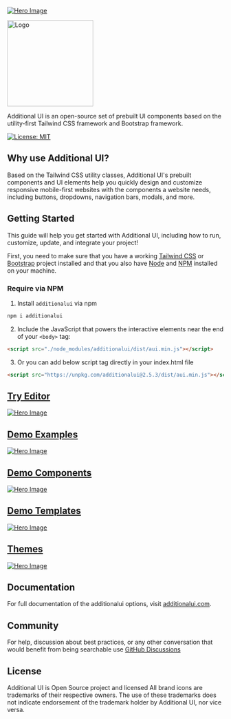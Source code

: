 [![Hero Image](https://static.additionalsheet.com/images/others/2024-05-09additionalui-hero.png)](https://additionalui.com)

<a href="https://additionalui.com"><img src="https://additionalui.com/logo.png" alt="Logo" width="200" height="auto"></a>

Additional UI is an open-source set of prebuilt UI components based on the utility-first Tailwind CSS framework and Bootstrap framework.

[![License: MIT](https://img.shields.io/badge/License-MIT-yellow.svg)](https://opensource.org/licenses/MIT)

## Why use Additional UI?

Based on the Tailwind CSS utility classes, Additional UI's prebuilt components and UI elements help you quickly design and customize responsive mobile-first websites with the components a website needs, including buttons, dropdowns, navigation bars, modals, and more.

## Getting Started

This guide will help you get started with Additional UI, including how to run, customize, update, and integrate your project!

First, you need to make sure that you have a working <a href="https://tailwindcss.com/">Tailwind CSS</a> or  <a href="https://getbootstrap.com/">Bootstrap</a> project installed and that you also have <a href="https://nodejs.org/en/">Node</a> and <a href="https://www.npmjs.com/">NPM</a> installed on your machine.

### Require via NPM

1. Install <code>additionalui</code> via npm

```html
npm i additionalui
```

2. Include the JavaScript <code><script> </script></code> that powers the interactive elements near the end of your <code>&lt;body&gt;</code> tag:

```html
<script src="./node_modules/additionalui/dist/aui.min.js"></script>
```

3. Or you can add below script tag directly in your index.html file

```html
<script src="https://unpkg.com/additionalui@2.5.3/dist/aui.min.js"></script>
```

## <a href="https://additionalui.com/editor">Try Editor</a>
[![Hero Image](https://additionalui.com/images/hero-light.png)](https://additionalui.com/editor)

## <a href="https://additionalui.com/editor">Demo Examples</a>
[![Hero Image](https://static.additionalsheet.com/images/others/2024-05-01Screenshot%202024-05-01%20233434.png)](https://additionalui.com/examples)

## <a href="https://additionalui.com/editor">Demo Components</a>
[![Hero Image](https://static.additionalsheet.com/images/others/2024-05-01Screenshot%202024-05-01%20233450.png)](https://additionalui.com/docs/accordion)

## <a href="https://additionalui.com/editor">Demo Templates</a>
[![Hero Image](https://static.additionalsheet.com/images/others/2024-05-01Screenshot%202024-05-01%20233606.png)](https://additionalui.com/templates)

## <a href="https://additionalui.com/editor">Themes</a>
[![Hero Image](https://static.additionalsheet.com/images/others/2024-05-01Screenshot%202024-05-01%20233501.png)](https://additionalui.com/templates)


## Documentation

For full documentation of the additionalui options, visit <a href="https://additionalui.com/">additionalui.com</a>.
## Community

For help, discussion about best practices, or any other conversation that would benefit from being searchable use [GitHub Discussions](https://github.com/htmlstreamofficial/additionalui/discussions)

## License

Additional UI is Open Source project and licensed
All brand icons are trademarks of their respective owners. The use of these trademarks does not indicate endorsement of the trademark holder by Additional UI, nor vice versa.